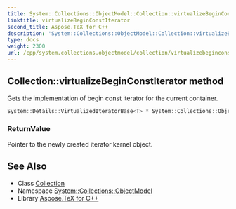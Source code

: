 ```yaml
---
title: System::Collections::ObjectModel::Collection::virtualizeBeginConstIterator method
linktitle: virtualizeBeginConstIterator
second_title: Aspose.TeX for C++
description: 'System::Collections::ObjectModel::Collection::virtualizeBeginConstIterator method. Gets the implementation of begin const iterator for the current container in C++.'
type: docs
weight: 2300
url: /cpp/system.collections.objectmodel/collection/virtualizebeginconstiterator/
---
```

## Collection::virtualizeBeginConstIterator method


Gets the implementation of begin const iterator for the current container.

```cpp
System::Details::VirtualizedIteratorBase<T> * System::Collections::ObjectModel::Collection<T>::virtualizeBeginConstIterator() const override
```


### ReturnValue

Pointer to the newly created iterator kernel object.

## See Also

* Class [Collection](../)
* Namespace [System::Collections::ObjectModel](../../)
* Library [Aspose.TeX for C++](../../../)
